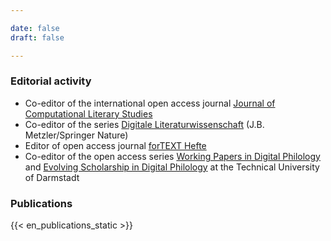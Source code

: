 ```yaml
---

date: false
draft: false

---
```


### Editorial activity
- Co-editor of the international open access journal [Journal of Computational Literary Studies](https://jcls.io) 
- Co-editor of the series [Digitale Literaturwissenschaft](https://www.springer.com/series/16777)  (J.B. Metzler/Springer Nature)
- Editor of open access journal [forTEXT Hefte](https://fortext.tujournals.ulb.tu-darmstadt.de/)
- Co-editor of the open access series [Working Papers in Digital Philology](https://www.ulb.tu-darmstadt.de/tujournals/0003.en.jsp) and [Evolving Scholarship in Digital Philology](https://www.ulb.tu-darmstadt.de/tujournals/0002.en.jsp) at the Technical University of Darmstadt

### Publications
{{< en_publications_static >}}
